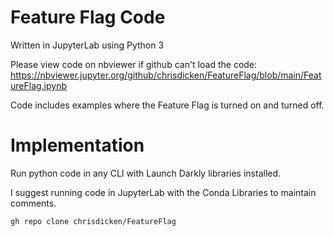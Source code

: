 # Feature Flag Code

Written in JupyterLab using Python 3

Please view code on nbviewer if github can't load the code: https://nbviewer.jupyter.org/github/chrisdicken/FeatureFlag/blob/main/FeatureFlag.ipynb

Code includes examples where the Feature Flag is turned on and turned off.

# Implementation

Run python code in any CLI with Launch Darkly libraries installed.

I suggest running code in JupyterLab with the Conda Libraries to maintain comments.

```gh repo clone chrisdicken/FeatureFlag```
